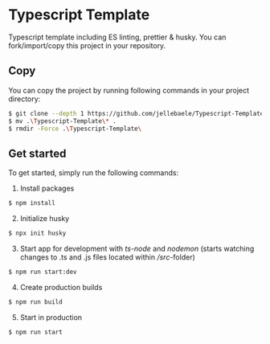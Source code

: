 # Typescript Template
Typescript template including ES linting, prettier & husky. You can fork/import/copy this project in your repository.

## Copy
You can copy the project by running following commands in your project directory:
```bash
$ git clone --depth 1 https://github.com/jellebaele/Typescript-Template.git
$ mv .\Typescript-Template\* .
$ rmdir -Force .\Typescript-Template\
```
## Get started
To get started, simply run the following commands:

1. Install packages
```bash
$ npm install
```
2. Initialize husky
```bash
$ npx init husky
```
3. Start app for development with *ts-node* and *nodemon* (starts watching changes to .ts and .js files located within */src*-folder)
```bash
$ npm run start:dev
```
4. Create production builds
```bash
$ npm run build
```
5. Start in production
```bash
$ npm run start
```
